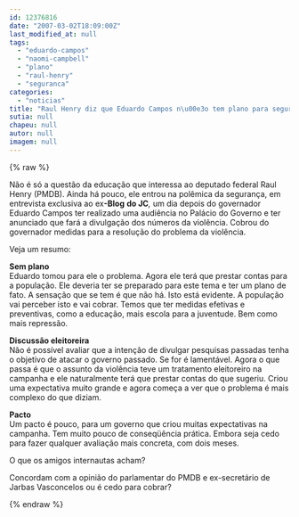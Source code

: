 ```yaml
---
id: 12376816
date: "2007-03-02T18:09:00Z"
last_modified_at: null
tags:
  - "eduardo-campos"
  - "naomi-campbell"
  - "plano"
  - "raul-henry"
  - "seguranca"
categories:
  - "noticias"
title: "Raul Henry diz que Eduardo Campos n\u00e3o tem plano para seguran\u00e7a"
sutia: null
chapeu: null
autor: null
imagem: null
---
```

{% raw %}
<p><P>Não é só a questão da educação que interessa ao deputado federal Raul Henry (PMDB). Ainda há pouco, ele entrou na polêmica da segurança, em entrevista exclusiva ao ex<STRONG>-Blog</STRONG> <STRONG>do JC</STRONG><EM>,</EM> um dia depois do governador Eduardo Campos ter realizado uma audiência no Palácio do Governo e ter anunciado que fará a divulgação dos números da violência. Cobrou do governador medidas para a resolução do problema da violência.<BR></P></p>
<p><P>Veja um resumo:</P></p>
<p><P><STRONG>Sem plano<BR></STRONG>Eduardo tomou para ele o problema. Agora ele terá que prestar contas para a população. Ele deveria ter se preparado para este tema e ter um plano de fato. A sensação que se tem é que não há. Isto está evidente. A população vai perceber isto e vai cobrar. Temos que ter medidas efetivas e preventivas, como a educação, mais escola para a juventude. Bem como mais repressão.</P></p>
<p><P><STRONG>Discussão eleitoreira<BR></STRONG>Não é possível avaliar que a intenção de divulgar pesquisas passadas tenha o objetivo de atacar o governo passado. Se for é lamentável. Agora o que passa é que o assunto da violência teve um tratamento eleitoreiro na campanha e ele naturalmente terá que prestar contas do que sugeriu. Criou uma expectativa muito grande e agora começa a ver que o problema é mais complexo do que diziam.</P></p>
<p><P><STRONG>Pacto<BR></STRONG>Um pacto é pouco, para um governo que criou muitas expectativas na campanha. Tem muito pouco de conseqüência prática. Embora seja cedo para fazer qualquer avaliação mais concreta, com dois meses.</P></p>
<p><P>O que os amigos internautas acham? </P></p>
<p><P>Concordam com a opinião do parlamentar do PMDB e ex-secretário de Jarbas Vasconcelos ou é cedo para cobrar?</P> </p>
{% endraw %}